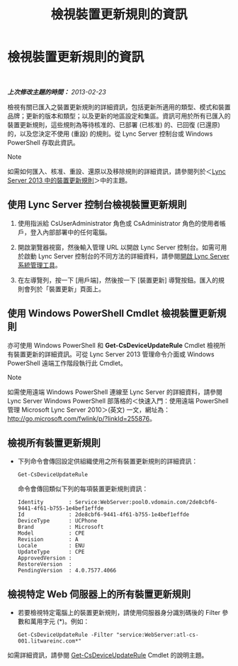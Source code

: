 ﻿---
title: 檢視裝置更新規則的資訊
TOCTitle: 檢視裝置更新規則的資訊
ms:assetid: d6677ca4-024b-4816-8511-8d7630788107
ms:mtpsurl: https://technet.microsoft.com/zh-tw/library/JJ994077(v=OCS.15)
ms:contentKeyID: 52056229
ms.date: 08/10/2015
mtps_version: v=OCS.15
ms.translationtype: HT
---

# 檢視裝置更新規則的資訊

 

_**上次修改主題的時間：** 2013-02-23_

檢視有關已匯入之裝置更新規則的詳細資訊，包括更新所適用的類型、模式和裝置品牌；更新的版本和類型；以及更新的地區設定和集區。資訊可用於所有已匯入的裝置更新規則，這些規則為等待核准的、已部署 (已核准) 的、已回復 (已還原) 的，以及您決定不使用 (重設) 的規則。從 Lync Server 控制台或 Windows PowerShell 存取此資訊。

> [!NOTE]  
> 如需如何匯入、核准、重設、還原以及移除規則的詳細資訊，請參閱列於＜<a href="lync-server-2013-device-update-rules.md">Lync Server 2013 中的裝置更新規則</a>＞中的主題。



## 使用 Lync Server 控制台檢視裝置更新規則

1.  使用指派給 CsUserAdministrator 角色或 CsAdministrator 角色的使用者帳戶，登入內部部署中的任何電腦。

2.  開啟瀏覽器視窗，然後輸入管理 URL 以開啟 Lync Server 控制台。如需可用於啟動 Lync Server 控制台的不同方法的詳細資料，請參閱[開啟 Lync Server 系統管理工具](lync-server-2013-open-lync-server-administrative-tools.md)。

3.  在左導覽列，按一下 \[用戶端\]，然後按一下 \[裝置更新\] 導覽按鈕。匯入的規則會列於「裝置更新」頁面上。

## 使用 Windows PowerShell Cmdlet 檢視裝置更新規則

亦可使用 Windows PowerShell 和 **Get-CsDeviceUpdateRule** Cmdlet 檢視所有裝置更新的詳細資訊。可從 Lync Server 2013 管理命令介面或 Windows PowerShell 遠端工作階段執行此 Cmdlet。

> [!NOTE]  
> 如需使用遠端 Windows PowerShell 連線至 Lync Server 的詳細資料，請參閱 Lync Server Windows PowerShell 部落格的＜快速入門：使用遠端 PowerShell 管理 Microsoft Lync Server 2010＞(英文) 一文，網址為：<a href="http://go.microsoft.com/fwlink/p/?linkid=255876">http://go.microsoft.com/fwlink/p/?linkId=255876</a>。



## 檢視所有裝置更新規則

  - 下列命令會傳回設定供組織使用之所有裝置更新規則的詳細資訊：
    
        Get-CsDeviceUpdateRule
    
    命令會傳回類似下列的每項裝置更新規則資訊：
    
        Identity        : Service:WebServer:pool0.vdomain.com/2de8cbf6-9441-4f61-b755-1e4bef1effde
        Id              : 2de8cbf6-9441-4f61-b755-1e4bef1effde
        DeviceType      : UCPhone
        Brand           : Microsoft
        Model           : CPE
        Revision        : A
        Locale          : ENU
        UpdateType      : CPE
        ApprovedVersion :
        RestoreVersion  :
        PendingVersion  : 4.0.7577.4066

## 檢視特定 Web 伺服器上的所有裝置更新規則

  - 若要檢視特定電腦上的裝置更新規則，請使用伺服器身分識別碼後的 Filter 參數和萬用字元 (\*)。例如：
    
        Get-CsDeviceUpdateRule -Filter "service:WebServer:atl-cs-001.litwareinc.com*"

如需詳細資訊，請參閱 [Get-CsDeviceUpdateRule](https://docs.microsoft.com/en-us/powershell/module/skype/Get-CsDeviceUpdateRule) Cmdlet 的說明主題。

